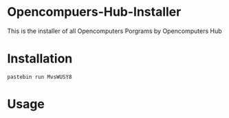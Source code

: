 # Opencompuers-Hub-Installer
This is the installer of all Opencomputers Porgrams by Opencomputers Hub

# Installation
<pre><code>pastebin run MvsWUSY8 
</code></pre>
# Usage
